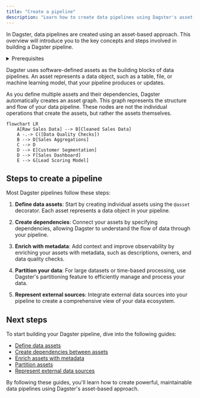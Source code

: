 ```yaml
---
title: "Create a pipeline"
description: "Learn how to create data pipelines using Dagster's asset-based approach"
---
```


In Dagster, data pipelines are created using an asset-based approach. This overview will introduce you to the key concepts and steps involved in building a Dagster pipeline.

<details>
  <summary>Prerequisites</summary>

Before continuing, you should be familiar with:

- [Installing Dagster](/tutorial/installation)
- [The Quickstart Tutorial](/tutorial/quick-start)

</details>

Dagster uses software-defined assets as the building blocks of data pipelines. An asset represents a data object, such as a table, file, or machine learning model, that your pipeline produces or updates.

As you define multiple assets and their dependencies, Dagster automatically creates an asset graph. This graph represents the structure and flow of your data pipeline. These nodes are not the individual operations that create the assets, but rather the assets themselves.

```mermaid
flowchart LR
    A[Raw Sales Data] --> B[Cleaned Sales Data]
    A -.-> C([Data Quality Checks])
    B --> D[Sales Aggregations]
    C --> D
    D --> E[Customer Segmentation]
    D --> F[Sales Dashboard]
    E --> G[Lead Scoring Model]
```

## Steps to create a pipeline

Most Dagster pipelines follow these steps:

1. **Define data assets**: Start by creating individual assets using the `@asset` decorator. Each asset represents a data object in your pipeline.

2. **Create dependencies**: Connect your assets by specifying dependencies, allowing Dagster to understand the flow of data through your pipeline.

3. **Enrich with metadata**: Add context and improve observability by enriching your assets with metadata, such as descriptions, owners, and data quality checks.

4. **Partition your data**: For large datasets or time-based processing, use Dagster's partitioning feature to efficiently manage and process your data.

5. **Represent external sources**: Integrate external data sources into your pipeline to create a comprehensive view of your data ecosystem.

## Next steps

To start building your Dagster pipeline, dive into the following guides:

- [Define data assets](/guides/dagster/define-data-assets)
- [Create dependencies between assets](/guides/dagster/create-asset-dependencies)
- [Enrich assets with metadata](/guides/dagster/enrich-assets-with-metadata)
- [Partition assets](/guides/dagster/partition-assets)
- [Represent external data sources](/guides/dagster/represent-external-data-sources)

By following these guides, you'll learn how to create powerful, maintainable data pipelines using Dagster's asset-based approach.
